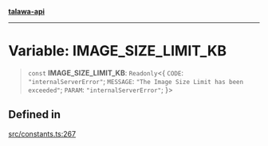 [**talawa-api**](../../README.md)

***

# Variable: IMAGE\_SIZE\_LIMIT\_KB

> `const` **IMAGE\_SIZE\_LIMIT\_KB**: `Readonly`\<\{ `CODE`: `"internalServerError"`; `MESSAGE`: `"The Image Size Limit has been exceeded"`; `PARAM`: `"internalServerError"`; \}\>

## Defined in

[src/constants.ts:267](https://github.com/Suyash878/talawa-api/blob/095e6964ce2a06c1c30d1acf81b6162203f1db91/src/constants.ts#L267)
